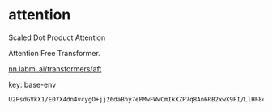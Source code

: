 # attention
Scaled Dot Product Attention

Attention Free Transformer.

<a href="https://nn.labml.ai/transformers/aft/index.html" target="_blank">nn.labml.ai/transformers/aft</a>


key: base-env
```
U2FsdGVkX1/E07X4dn4vcygO+jj26daBny7ePMwFWwCmIkXZP7q8An6RB2xwX9FI/LlHF8cJHCHHCibmk6Tl5XXJtRe79B9p04jMybfkjKcbQC68xAghQdULdhzJSpQUkd08TC3mphxbePime8dW6nYofWhfr0lbPqPFiV99sCj+g/41PubcQjVc6u/Dbe34busiTO7FA8s9soml+xVdpBIVt1da3iH5OxW2vrC/KBMyeapiwPoHhrY5A49bNg1h1ewoJR+0xWwxqAQQYcWHpw==
```